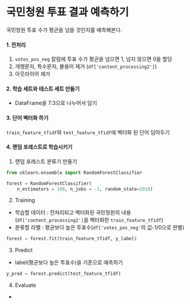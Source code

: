 # 국민청원 투표 결과 예측하기

국민청원 투표 수가 평균을 넘을 것인지를 예측해본다. 

#### 1.  전처리

1. `votes_pos_neg` 칼럼에 투표 수가 평균을 넘으면 1, 넘지 않으면 0을 할당
2. 개행문자, 특수문자, 불용어 제거 (`df['content_processing2']`)
3. 아웃라이어 제거



#### 2. 학습 세트와 테스트 세트 만들기

- DataFrame을 7:3으로 나누어서 담기



#### 3. 단어 벡터화 하기

`train_feature_tfidf`와 `test_feature_tfidf`에 벡터화 된 단어 담아두기



#### 4. 랜덤 포레스트로 학습시키기

1. 랜덤 포레스트 분류기 만들기

```python
from sklearn.ensemble import RandomForestClassifier

forest = RandomForestClassifier(
    n_estimators = 100, n_jobs = -1, random_state=2018)
```



2. Training

- 학습할 데이터 : 전처리되고 벡터화된 국민청원의 내용(`df['content_processing2']`을 벡터화한 `train_feature_tfidf`)
- 분류할 라벨 : 평균보다 높은 투표수(`df['votes_pos_neg'`의 값-1/0으로 판별)

```python
forest = forest.fit(train_feature_tfidf, y_label)
```



3. Predict

- label(평균보다 높은 투표수)을 기준으로 예측하기

```python
y_pred = forest.predict(test_feature_tfidf)
```



4. Evaluate

- 